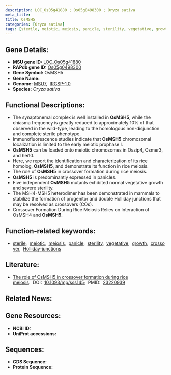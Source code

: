 ```yaml
---
description: LOC_Os05g41880 ; Os05g0498300 ; Oryza sativa
meta_title:
title: OsMSH5
categories: [Oryza sativa]
tags: [sterile, meiotic, meiosis, panicle, sterility, vegetative, growth, crossover, Holliday junctions]
---
```


## Gene Details:
- **MSU gene ID:** [LOC_Os05g41880](http://rice.uga.edu/cgi-bin/ORF_infopage.cgi?orf=LOC_Os05g41880)  
- **RAPdb gene ID:** [Os05g0498300](https://rapdb.dna.affrc.go.jp/locus/?name=Os05g0498300)  
- **Gene Symbol:** OsMSH5
- **Gene Name:**
- **Genome:**  [MSU7](http://rice.uga.edu/),&nbsp;&nbsp;[IRGSP-1.0](https://rapdb.dna.affrc.go.jp/download/irgsp1.html)
- **Species:** *Oryza sativa*

## Functional Descriptions:
   - The synaptonemal complex is well installed in **OsMSH5**, while the chiasma frequency is greatly reduced to approximately 10% of that observed in the wild-type, leading to the homologous non-disjunction and complete sterile phenotype.
   - Immunofluorescence studies indicate that **OsMSH5** chromosomal localization is limited to the early meiotic prophase I.
   - **OsMSH5** can be loaded onto meiotic chromosomes in Oszip4, Osmer3, and hei10.
   - Here, we report the identification and characterization of its rice homolog, **OsMSH5**, and demonstrate its function in rice meiosis.
   - The role of **OsMSH5** in crossover formation during rice meiosis.
   - **OsMSH5** is predominantly expressed in panicles.
   - Five independent **OsMSH5** mutants exhibited normal vegetative growth and severe sterility.
   - The MSH4-MSH5 heterodimer has been demonstrated in mammals to stabilize the formation of progenitor and double Holliday junctions that may be resolved as crossovers (COs).
   - Crossover Formation During Rice Meiosis Relies on Interaction of OsMSH4 and **OsMSH5**.

## Function-related keywords:
   - [sterile](/tags/sterile/),&nbsp;&nbsp;[meiotic](/tags/meiotic/),&nbsp;&nbsp;[meiosis](/tags/meiosis/),&nbsp;&nbsp;[panicle](/tags/panicle/),&nbsp;&nbsp;[sterility](/tags/sterility/),&nbsp;&nbsp;[vegetative](/tags/vegetative/),&nbsp;&nbsp;[growth](/tags/growth/),&nbsp;&nbsp;[crossover](/tags/crossover/),&nbsp;&nbsp;[Holliday-junctions](/tags/Holliday-junctions/)

## Literature:
   - [The role of OsMSH5 in crossover formation during rice meiosis](https://www.doi.org/10.1093/mp/sss145).&nbsp;&nbsp;DOI:&nbsp;&nbsp;[10.1093/mp/sss145](https://www.doi.org/10.1093/mp/sss145);&nbsp;&nbsp;PMID:&nbsp;&nbsp;[23220939](https://pubmed.ncbi.nlm.nih.gov/23220939/)

## Related News:

## Gene Resources:
- **NCBI ID:**  []()
- **UniProt accessions:** [](https://www.uniprot.org/uniprotkb//entry)

## Sequences:
- **CDS Sequence:**
- **Protein Sequence:**
